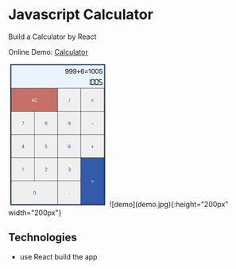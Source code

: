 # Javascript Calculator
Build a Calculator by React

Online Demo: [Calculator](https://calculator.gaomingyang.cn)

<img src="demo.jpg" alt="demo image" width="200px">
![demo](demo.jpg){:height="200px" width="200px"}

## Technologies
* use React build the app
